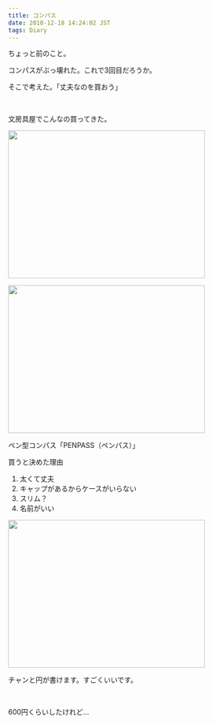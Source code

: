 ```yaml
---
title: コンパス
date: 2010-12-18 14:24:02 JST
tags: Diary
---
```

<p>ちょっと前のこと。</p>
<p>コンパスがぶっ壊れた。これで3回目だろうか。</p>
<p>そこで考えた。「丈夫なのを買おう」</p>
<p>&nbsp;</p>
<p>文房具屋でこんなの買ってきた。</p>
<p><a href="http://picasaweb.google.com/lh/photo/ItOFMjVAspM50EOBa7I2eA?feat=embedwebsite"><img src="http://lh4.ggpht.com/_k8x9PZSlKHk/TQxDdBNX4KI/AAAAAAAAAdA/FKd9Gm7nhhw/s400/DSC03522.JPG" alt="" width="400" height="300" /></a></p>
<p><a href="http://picasaweb.google.com/lh/photo/ItOFMjVAspM50EOBa7I2eA?feat=embedwebsite"></a><a href="http://picasaweb.google.com/lh/photo/uX2CYZyNhoxRBqmFtAH_YA?feat=embedwebsite"><img src="http://lh5.ggpht.com/_k8x9PZSlKHk/TQxDdacjMfI/AAAAAAAAAdE/ZRBE-3x0Vvk/s400/DSC03523.JPG" alt="" width="400" height="300" /></a></p>
<p>ペン型コンパス「PENPASS（ペンパス）」</p>
<p>買うと決めた理由</p>
<ol>
<li>太くて丈夫</li>
<li>キャップがあるからケースがいらない</li>
<li>スリム？</li>
<li>名前がいい</li>
</ol>
<p><a href="http://picasaweb.google.com/lh/photo/4wKKdnj8EYtOgv7gf7Le5Q?feat=embedwebsite"><img src="http://lh4.ggpht.com/_k8x9PZSlKHk/TQxDdpelZ5I/AAAAAAAAAdI/CQnGRFvqVGM/s400/DSC03524.JPG" alt="" width="400" height="300" /></a></p>
<p>チャンと円が書けます。すごくいいです。</p>
<p>&nbsp;</p>
<p>600円くらいしたけれど…</p>